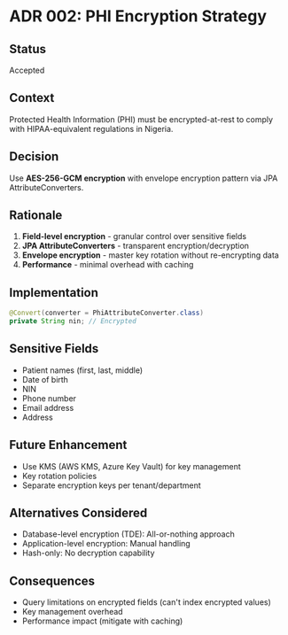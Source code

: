 # ADR 002: PHI Encryption Strategy

## Status
Accepted

## Context
Protected Health Information (PHI) must be encrypted-at-rest to comply with HIPAA-equivalent regulations in Nigeria.

## Decision
Use **AES-256-GCM encryption** with envelope encryption pattern via JPA AttributeConverters.

## Rationale
1. **Field-level encryption** - granular control over sensitive fields
2. **JPA AttributeConverters** - transparent encryption/decryption
3. **Envelope encryption** - master key rotation without re-encrypting data
4. **Performance** - minimal overhead with caching

## Implementation
```java
@Convert(converter = PhiAttributeConverter.class)
private String nin; // Encrypted
```

## Sensitive Fields
- Patient names (first, last, middle)
- Date of birth
- NIN
- Phone number
- Email address
- Address

## Future Enhancement
- Use KMS (AWS KMS, Azure Key Vault) for key management
- Key rotation policies
- Separate encryption keys per tenant/department

## Alternatives Considered
- Database-level encryption (TDE): All-or-nothing approach
- Application-level encryption: Manual handling
- Hash-only: No decryption capability

## Consequences
- Query limitations on encrypted fields (can't index encrypted values)
- Key management overhead
- Performance impact (mitigate with caching)

